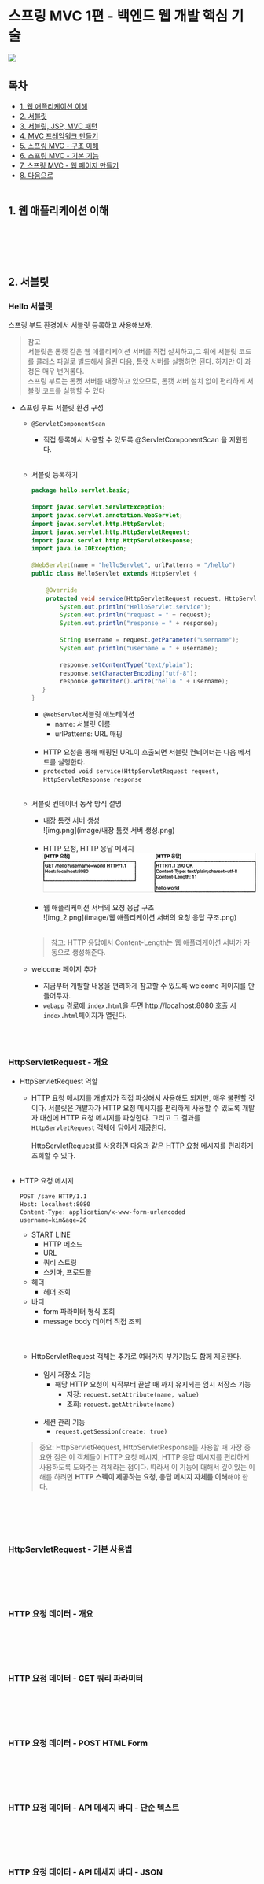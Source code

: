 # 스프링 MVC 1편 - 백엔드 웹 개발 핵심 기술

<img src="https://img.shields.io/badge/spring-6DB33F?style=for-the-badge&logo=spring&logoColor=white"> 

## 목차
- [1. 웹 애플리케이션 이해](#1-웹-애플리케이션-이해)
- [2. 서블릿](#2-서블릿)
- [3. 서블릿, JSP, MVC 패턴](#3-서블릿-jsp-mvc-패턴)
- [4. MVC 프레임워크 만들기](#4-mvc-프레임워크-만들기)
- [5. 스프링 MVC - 구조 이해](#5-스프링-mvc---구조-이해)
- [6. 스프링 MVC - 기본 기능](#6-스프링-mvc---기본-기능)
- [7. 스프링 MVC - 웹 페이지 만들기](#7-스프링-mvc---웹-페이지-만들기)
- [8. 다음으로](#8-다음으로)
  <br><br>


## 1. 웹 애플리케이션 이해

<br><br>
<br><br>

## 2. 서블릿
### Hello 서블릿
스프링 부트 환경에서 서블릿 등록하고 사용해보자.

> 참고
> <br>서블릿은 톰캣 같은 웹 애플리케이션 서버를 직접 설치하고,그 위에 서블릿 코드를 클래스 파일로 빌드해서
올린 다음, 톰캣 서버를 실행하면 된다. 하지만 이 과정은 매우 번거롭다.
> <br>스프링 부트는 톰캣 서버를 내장하고 있으므로, 톰캣 서버 설치 없이 편리하게 서블릿 코드를 실행할 수
있다

- 스프링 부트 서블릿 환경 구성
  - `@ServletComponentScan`
    - 직접 등록해서 사용할 수 있도록 @ServletComponentScan 을 지원한다.
      <br><br>
  - 서블릿 등록하기
    ```java
    package hello.servlet.basic;
    
    import javax.servlet.ServletException;
    import javax.servlet.annotation.WebServlet;
    import javax.servlet.http.HttpServlet;
    import javax.servlet.http.HttpServletRequest;
    import javax.servlet.http.HttpServletResponse;
    import java.io.IOException;
    
    @WebServlet(name = "helloServlet", urlPatterns = "/hello")
    public class HelloServlet extends HttpServlet {
        
        @Override
        protected void service(HttpServletRequest request, HttpServletResponse response) throws ServletException, IOException {
            System.out.println("HelloServlet.service");
            System.out.println("request = " + request);
            System.out.println("response = " + response);
            
            String username = request.getParameter("username");
            System.out.println("username = " + username);
            
            response.setContentType("text/plain");
            response.setCharacterEncoding("utf-8");
            response.getWriter().write("hello " + username);
       }
    }
    ```
    - `@WebServlet`서블릿 애노테이션
      - name: 서블릿 이름
      - urlPatterns: URL 매핑
        <br><br>
    - HTTP 요청을 통해 매핑된 URL이 호출되면 서블릿 컨테이너는 다음 메서드를 실행한다.
    - `protected void service(HttpServletRequest request, HttpServletResponse response`
  <br><br>
  - 서블릿 컨테이너 동작 방식 설명
    - 내장 톰캣 서버 생성<BR>
    ![img.png](image/내장 톰캣 서버 생성.png)
      <BR><BR>
    - HTTP 요청, HTTP 응답 메세지<BR>
    ![img_1.png](/image/HTTP%20요청,%20HTTP%20응답%20메세지.png)
      <BR><BR>
    - 웹 애플리케이션 서버의 요청 응답 구조<BR>
    ![img_2.png](image/웹 애플리케이션 서버의 요청 응답 구조.png)
      <BR><BR>
    > 참고: HTTP 응답에서 Content-Length는 웹 애플리케이션 서버가 자동으로 생성해준다.
  
  - welcome 페이지 추가
    - 지금부터 개발할 내용을 편리하게 참고할 수 있도록 welcome 페이지를 만들어두자.
    - `webapp` 경로에 `index.html`을 두면 http://localhost:8080 호출 시 `index.html`페이지가 열린다.
  <br><br>
  <br><br>
### HttpServletRequest - 개요
- HttpServletRequest 역할
  - HTTP 요청 메시지를 개발자가 직접 파싱해서 사용해도 되지만, 매우 불편할 것이다. 서블릿은 개발자가
  HTTP 요청 메시지를 편리하게 사용할 수 있도록 개발자 대신에 HTTP 요청 메시지를 파싱한다. 그리고 그
  결과를 `HttpServletRequest` 객체에 담아서 제공한다.
  <br><br>
HttpServletRequest를 사용하면 다음과 같은 HTTP 요청 메시지를 편리하게 조회할 수 있다.
    <br><br>
- HTTP 요청 메시지
  ```
  POST /save HTTP/1.1
  Host: localhost:8080
  Content-Type: application/x-www-form-urlencoded
  username=kim&age=20 
  ```
  - START LINE
    - HTTP 메소드
    - URL
    - 쿼리 스트링
    - 스키마, 프로토콜
  - 헤더
    - 헤더 조회
  - 바디
    - form 파라미터 형식 조회
    - message body 데이터 직접 조회
      <br><br>
      <br><br>
  - HttpServletRequest 객체는 추가로 여러가지 부가기능도 함께 제공한다.
      <br><br>
    - 임시 저장소 기능
      - 해당 HTTP 요청이 시작부터 끝날 때 까지 유지되는 임시 저장소 기능
        - 저장: `request.setAttribute(name, value)`
        - 조회: `request.getAttribute(name)`
          <br><br>
    - 세션 관리 기능
      - `request.getSession(create: true)`

  >중요: HttpServletRequest, HttpServletResponse를 사용할 때 가장 중요한 점은 이 객체들이 HTTP 요청
메시지, HTTP 응답 메시지를 편리하게 사용하도록 도와주는 객체라는 점이다. 따라서 이 기능에 대해서
깊이있는 이해를 하려면 **HTTP 스펙이 제공하는 요청, 응답 메시지 자체를 이해**해야 한다.

  <br><br>
  <br><br>
### HttpServletRequest - 기본 사용법

<br><br>
<br><br>
### HTTP 요청 데이터 - 개요

<br><br>
<br><br>
### HTTP 요청 데이터 - GET 쿼리 파라미터

<br><br>
<br><br>
### HTTP 요청 데이터 - POST HTML Form

<br><br>
<br><br>
### HTTP 요청 데이터 - API 메세지 바디 - 단순 텍스트

<br><br>
<br><br>
### HTTP 요청 데이터 - API 메세지 바디 - JSON

<br><br>
<br><br>
### HttpServletResponse - 기본 사용법

<br><br>
<br><br>
### HTTP 응답 데이터 - 단순 텍스트, HTML

<br><br>
<br><br>
### HTTP 응답 데이터 - API JSON

<br><br>
<br><br>
### 정리


  <br><br>
  <br><br>

## 3. 서블릿, JSP, MVC 패턴

<br><br>
<br><br>

## 4. MVC 프레임워크 만들기

<br><br>
<br><br>

## 5. 스프링 MVC - 구조 이해

<br><br>
<br><br>

## 6. 스프링 MVC - 기본 기능

<br><br>
<br><br>

## 7. 스프링 MVC - 웹 페이지 만들기

<br><br>
<br><br>

## 8. 다음으로

<br><br>
<br><br>

